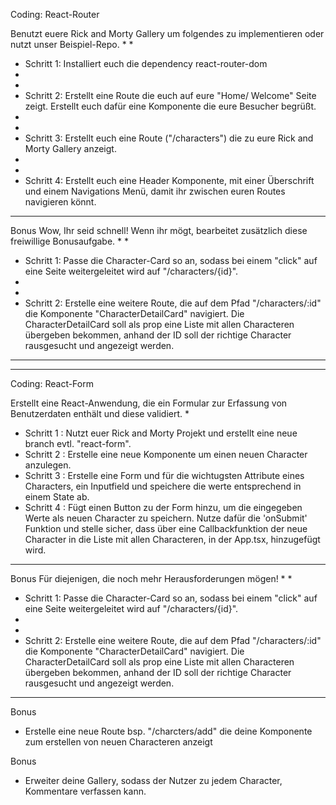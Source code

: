 Coding: React-Router


Benutzt euere Rick and Morty Gallery um folgendes zu implementieren oder nutzt unser Beispiel-Repo.
*
*
* Schritt 1: Installiert euch die dependency react-router-dom
*
*
* Schritt 2: Erstellt eine Route die euch auf eure "Home/ Welcome" Seite zeigt. Erstellt euch dafür eine Komponente die eure Besucher begrüßt.
*
*
* Schritt 3: Erstellt euch eine Route ("/characters") die zu eure Rick and Morty Gallery anzeigt.
*
*
* Schritt 4: Erstellt euch eine Header Komponente, mit einer Überschrift und einem Navigations Menü, damit ihr zwischen euren Routes navigieren könnt.

---

Bonus
Wow, Ihr seid schnell! Wenn ihr mögt, bearbeitet zusätzlich diese freiwillige Bonusaufgabe.
*
*
* Schritt 1: Passe die Character-Card so an, sodass bei einem "click" auf eine Seite weitergeleitet wird auf "/characters/{id}".
*
*
* Schritt 2: Erstelle eine weitere Route, die auf dem Pfad  "/characters/:id" die Komponente "CharacterDetailCard" navigiert. Die CharacterDetailCard soll als prop eine Liste mit allen Characteren übergeben bekommen, anhand der ID soll der richtige Character rausgesucht und angezeigt werden.


----------------------------------------
----------------------------------------

Coding: React-Form


Erstellt eine React-Anwendung, die ein Formular zur Erfassung von Benutzerdaten enthält und diese validiert.
*
* Schritt 1 : Nutzt euer Rick and Morty Projekt und erstellt eine neue branch evtl. "react-form".
* Schritt 2 : Erstelle  eine neue Komponente um einen neuen Character anzulegen.
* Schritt 3 : Erstelle eine Form und für die wichtugsten Attribute eines Characters, ein Inputfield und speichere die werte entsprechend in einem State ab.
* Schritt 4 : Fügt einen Button zu der Form hinzu, um die eingegeben Werte als neuen Character zu speichern. Nutze dafür die 'onSubmit' Funktion und stelle sicher, dass über eine Callbackfunktion der neue Character in die Liste mit allen Characteren, in der App.tsx, hinzugefügt wird.


---

Bonus
Für diejenigen, die noch mehr Herausforderungen mögen!
*
*
* Schritt 1: Passe die Character-Card so an, sodass bei einem "click" auf eine Seite weitergeleitet wird auf "/characters/{id}".
*
*
* Schritt 2: Erstelle eine weitere Route, die auf dem Pfad  "/characters/:id" die Komponente "CharacterDetailCard" navigiert. Die CharacterDetailCard soll als prop eine Liste mit allen Characteren übergeben bekommen, anhand der ID soll der richtige Character rausgesucht und angezeigt werden.

---
Bonus
* Erstelle eine neue Route bsp. "/charcters/add" die deine Komponente zum erstellen von neuen Characteren anzeigt

Bonus
* Erweiter deine Gallery, sodass der Nutzer zu jedem Character, Kommentare verfassen kann.